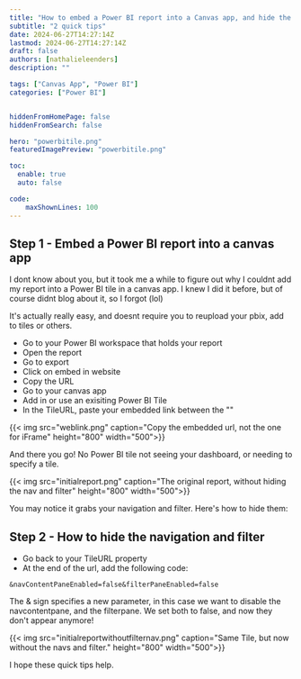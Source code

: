```yaml
---
title: "How to embed a Power BI report into a Canvas app, and hide the nav & filter"
subtitle: "2 quick tips"
date: 2024-06-27T14:27:14Z
lastmod: 2024-06-27T14:27:14Z
draft: false
authors: [nathalieleenders]
description: ""

tags: ["Canvas App", "Power BI"]
categories: ["Power BI"]


hiddenFromHomePage: false
hiddenFromSearch: false

hero: "powerbitile.png"
featuredImagePreview: "powerbitile.png"

toc:
  enable: true
  auto: false

code:
    maxShownLines: 100
---
```

## Step 1 - Embed a Power BI report into a canvas app

I dont know about you, but it took me a while to figure out why I couldnt add my report into a Power BI tile in a canvas app.
I knew I did it before, but of course didnt blog about it, so I forgot (lol)

It's actually really easy, and doesnt require you to reupload your pbix, add to tiles or others.

* Go to your Power BI workspace that holds your report
* Open the report
* Go to export
* Click on embed in website
* Copy the URL
* Go to your canvas app
* Add in or use an exisiting Power BI Tile
* In the TileURL, paste your embedded link between the ""

{{< img src="weblink.png" caption="Copy the embedded url, not the one for iFrame" height="800" width="500">}}

And there you go! No Power BI tile not seeing your dashboard, or needing to specify a tile.

{{< img src="initialreport.png" caption="The original report, without hiding the nav and filter" height="800" width="500">}}

You may notice it grabs your navigation and filter. Here's how to hide them:

## Step 2 - How to hide the navigation and filter

* Go back to your TileURL property
* At the end of the url, add the following code: 

```
&navContentPaneEnabled=false&filterPaneEnabled=false
```

The & sign specifies a new parameter, in this case we want to disable the navcontentpane, and the filterpane. We set both to false, and now they don't appear anymore!

{{< img src="initialreportwithoutfilternav.png" caption="Same Tile, but now without the navs and filter." height="800" width="500">}}

I hope these quick tips help.